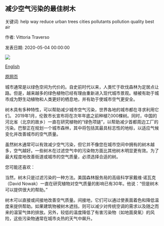 ## 减少空气污染的最佳树木

关键词: help way reduce urban trees cities pollutants pollution quality best air

作者: Vittoria Traverso

发表日期: 2020-05-04 00:00:00

![](https://ichef.bbci.co.uk/wwfeatures/live/624_351/images/live/p0/8c/7m/p08c7m9c.jpg)

[English](The%20best%20trees%20to%20reduce%20air%20pollution.md)

[原网页](http://www.bbc.com/future/article/20200504-which-trees-reduce-air-pollution-best)

城市通常是以绿色空间为代价的。自史前时代以来，人类忙于砍伐森林为定居点让路。但是，越来越多的绿色植物已经有理由重新进入现代城市景观。植被有助于城市成为野生动植物和人类更好的栖息地，并有助于使城市空气更安全。

树木具有多种特性，可以帮助减少城市空气污染，世界各地的城市都在寻求利用它们。 2019年1月，伦敦市长宣布将在次年年底之前种植7,000棵树。同时，中国的河北省（北京的故乡）一直在研究植物的“绿色项链”，以帮助减少首都周边工厂的污染。巴黎正在规划一个城市森林，其中将包括其最具标志性的地标，以适应气候变化并改善城市的空气质量。

虽然树木通常可以有效减少空气污染，但它并不像您在城市空间中拥有的树木越多，空气越好。一些树木在过滤空气中的污染物方面比其他树木明显更有效。为了最大程度地改善街道或城市的空气质量，必须选择合适的树。

您可能还喜欢：

当然，树木只是过滤污染的一种方法。美国森林服务局的高级科学家戴维·诺瓦克（David Nowak）一直在研究植物对空气质量的影响已有30年。他说：“但是树木可以提供很大的帮助。”

树木可以直接或间接地改善空气质量。间接地，它们可以通过使表面着色和降低温度来提供帮助。如果建筑物被树木遮挡，则可以减少对传统空调的需求以及随之而来的温室气体的排放。另外，较低的温度降低了有害污染物（如地面臭氧）的风险，这些污染物通常在城市炎热的天气中飙升。